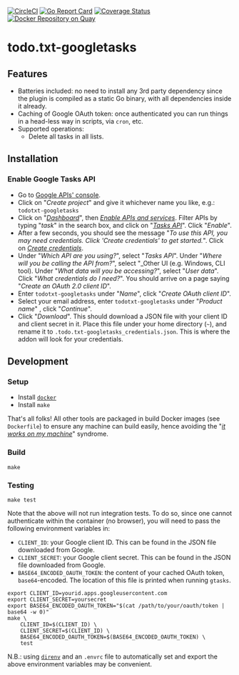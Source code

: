 [![CircleCI](https://circleci.com/gh/marccarre/todo.txt-googletasks/tree/master.svg?style=shield)](https://circleci.com/gh/marccarre/todo.txt-googletasks/tree/master)
[![Go Report Card](https://goreportcard.com/badge/github.com/marccarre/todo.txt-googletasks)](https://goreportcard.com/report/github.com/marccarre/todo.txt-googletasks)
[![Coverage Status](https://coveralls.io/repos/github/marccarre/todo.txt-googletasks/badge.svg)](https://coveralls.io/github/marccarre/todo.txt-googletasks)
[![Docker Repository on Quay](https://quay.io/repository/marccarre/todo.txt-googletasks/status)](https://quay.io/repository/marccarre/todo.txt-googletasks)

# todo.txt-googletasks

## Features

- Batteries included: no need to install any 3rd party dependency since the plugin is compiled as a static Go binary, with all dependencies inside it already.
- Caching of Google OAuth token: once authenticated you can run things in a head-less way in scripts, via `cron`, etc.
- Supported operations:
  - Delete all tasks in all lists.

## Installation

### Enable Google Tasks API

- Go to [Google APIs' console](http://code.google.com/apis/console).
- Click on "_Create project_" and give it whichever name you like, e.g.: `todotxt-googletasks`
- Click on "[_Dashboard_](https://console.developers.google.com/apis/dashboard?supportedpurview=project)", then [_Enable APIs and services_](https://console.developers.google.com/apis/library?supportedpurview=project). Filter APIs by typing "_task_" in the search box, and click on "[_Tasks API_](https://console.developers.google.com/apis/library/tasks.googleapis.com)". Click "_Enable_".
- After a few seconds, you should see the message "_To use this API, you may need credentials. Click 'Create credentials' to get started._". Click on [_Create credentials_](https://console.developers.google.com/apis/credentials/wizard).
- Under "_Which API are you using?_", select "_Tasks API_".
  Under "_Where will you be calling the API from?_", select "_Other UI (e.g. Windows, CLI tool).
  Under "_What data will you be accessing?_", select "_User data_".
  Click "_What credentials do I need?_". You should arrive on a page saying "_Create an OAuth 2.0 client ID_".
- Enter `todotxt-googletasks` under "_Name_", click "_Create OAuth client ID_".
- Select your email address, enter `todotxt-googletasks` under "_Product name_" , click "_Continue_".
- Click "_Download_". This should download a JSON file with your client ID and client secret in it.
  Place this file under your home directory (`~`), and rename it to `.todo.txt-googletasks_credentials.json`.
  This is where the addon will look for your credentials.

## Development

### Setup

- Install [`docker`](https://store.docker.com/search?type=edition&offering=community)
- Install `make`

That's all folks!
All other tools are packaged in build Docker images (see `Dockerfile`) to ensure any machine can build easily, hence avoiding the "[_it works on my machine_](http://www.codinghorror.com/blog/2007/03/the-works-on-my-machine-certification-program.html)" syndrome.

### Build

```console
make
```

### Testing

```console
make test
```

Note that the above will not run integration tests.
To do so, since one cannot authenticate within the container (no browser), you will need to pass the following environment variables in:

- `CLIENT_ID`: your Google client ID. This can be found in the JSON file downloaded from Google.
- `CLIENT_SECRET`: your Google client secret. This can be found in the JSON file downloaded from Google.
- `BASE64_ENCODED_OAUTH_TOKEN`: the content of your cached OAuth token, `base64`-encoded. The location of this file is printed when running `gtasks`.

```console
export CLIENT_ID=yourid.apps.googleusercontent.com
export CLIENT_SECRET=yoursecret
export BASE64_ENCODED_OAUTH_TOKEN="$(cat /path/to/your/oauth/token | base64 -w 0)"
make \
    CLIENT_ID=$(CLIENT_ID) \
    CLIENT_SECRET=$(CLIENT_ID) \
    BASE64_ENCODED_OAUTH_TOKEN=$(BASE64_ENCODED_OAUTH_TOKEN) \
    test
```

N.B.: using [`direnv`](https://direnv.net/) and an `.envrc` file to automatically set and export the above environment variables may be convenient.
